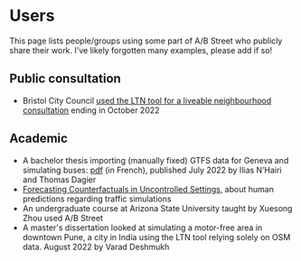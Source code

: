 # Users

This page lists people/groups using some part of A/B Street who publicly share
their work. I've likely forgotten many examples, please add if so!

## Public consultation

- Bristol City Council
  [used the LTN tool for a liveable neighbourhood consultation](https://eastbristolliveableneighbourhoods.commonplace.is/)
  ending in October 2022

## Academic

- A bachelor thesis importing (manually fixed) GTFS data for Geneva and
  simulating buses:
  [pdf](https://gradechelor_pub.hesge.ch/studentFiles/2058/ISC_LO_memoire_diplome_Nhairi_Malaspinas_2022.pdf)
  (in French), published July 2022 by Ilias N’Hairi and Thomas Dagier
- [Forecasting Counterfactuals in Uncontrolled Settings](https://osf.io/794f3/),
  about human predictions regarding traffic simulations
- An undergraduate course at Arizona State University taught by Xuesong Zhou
  used A/B Street
- A master's dissertation looked at simulating a motor-free area in downtown
  Pune, a city in India using the LTN tool relying solely on OSM data. August
  2022 by Varad Deshmukh

<!-- iran -->
